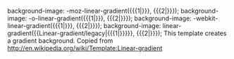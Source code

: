 <includeonly>background-image: -moz-linear-gradient({{{1|}}}, {{{2|}}}); background-image: -o-linear-gradient({{{1|}}}, {{{2|}}}); background-image: -webkit-linear-gradient({{{1|}}}, {{{2|}}}); background-image: linear-gradient({{Linear-gradient/legacy|{{{1|}}}}}, {{{2|}}});</includeonly><noinclude>
This template creates a gradient background.
Copied from http://en.wikipedia.org/wiki/Template:Linear-gradient
</noinclude>
